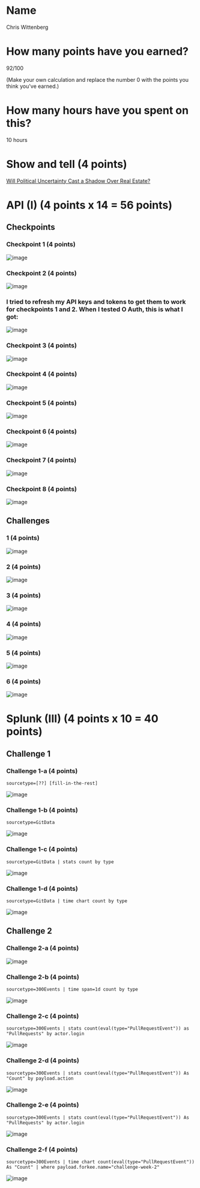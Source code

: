 # Name

Chris Wittenberg

# How many points have you earned?

92/100

(Make your own calculation and replace the number 0 with the points you think you've earned.)

# How many hours have you spent on this?

10 hours

# Show and tell (4 points)

[Will Political Uncertainty Cast a Shadow Over Real Estate?](http://nreionline.com/finance-amp-investment/will-political-uncertainty-cast-shadow-over-commercial-real-estate)

# API (I) (4 points x 14 = 56 points)

## Checkpoints

### Checkpoint 1 (4 points)

![image](C3APICheckpoint1.png?raw=true)

### Checkpoint 2 (4 points)

![image](C3APICheckpoint2.png?raw=true)

### I tried to refresh my API keys and tokens to get them to work for checkpoints 1 and 2. When I tested O Auth, this is what I got:

![image](Error.png?raw=true)

### Checkpoint 3 (4 points)

![image](C3APICheckpoint3.png?raw=true)

### Checkpoint 4 (4 points)

![image](C3APICheckpoint4.png?raw=true)

### Checkpoint 5 (4 points)

![image](C3APICheckpoint5.png?raw=true)

### Checkpoint 6 (4 points)

![image](C3APICheckpoint6.png?raw=true)

### Checkpoint 7 (4 points)

![image](C3APICheckpoint7.png?raw=true)

### Checkpoint 8 (4 points)

![image](C3APICheckpoint8.png?raw=true)

## Challenges

### 1 (4 points)

![image](C3APIChallenge1.png?raw=true)

### 2 (4 points)

![image](C3APIChallenge2.png?raw=true)

### 3 (4 points)

![image](C3APIChallenge3.png?raw=true)

### 4 (4 points)

![image](C3APIChallenge4.png?raw=true)

### 5 (4 points)

![image](C3APIChallenge5.png?raw=true)

### 6 (4 points)

![image](image.png?raw=true)



# Splunk (III) (4 points x 10 = 40 points)

## Challenge 1

### Challenge 1-a (4 points)
```
sourcetype=[??] [fill-in-the-rest]
```
![image](C3SplunkChallenge1a.png?raw=true)

### Challenge 1-b (4 points)
```
sourcetype=GitData
```
![image](C3SplunkChallenge1b.png?raw=true)

### Challenge 1-c (4 points)
```
sourcetype=GitData | stats count by type
```
![image](C3SplunkChallenge1c.png?raw=true)

### Challenge 1-d (4 points)
```
sourcetype=GitData | time chart count by type
```
![image](C3SplunkChallenge1d.png?raw=true)

## Challenge 2

### Challenge 2-a (4 points)
![image](C3SplunkChallenge2a.png?raw=true)

### Challenge 2-b (4 points)
```
sourcetype=300Events | time span=1d count by type
```
![image](C3SplunkChallenge2b.png?raw=true)

### Challenge 2-c (4 points)
```
sourcetype=300Events | stats count(eval(type="PullRequestEvent")) as "PullRequests" by actor.login
```
![image](C3SplunkChallenge2c.png?raw=true)

### Challenge 2-d (4 points)
```
sourcetype=300Events | stats count(eval(type="PullRequestEvent")) As "Count" by payload.action
```
![image](C3SplunkChallenge2d.png?raw=true)

### Challenge 2-e (4 points)
```
sourcetype=300Events | stats count(eval(type="PullRequestEvent")) As "PullRequests" by actor.login
```
![image](C3SplunkChallenge2e.png?raw=true)

### Challenge 2-f (4 points)
```
sourcetype=300Events | time chart count(eval(type="PullRequestEvent")) As "Count" | where payload.forkee.name="challenge-week-2"
```
![image](C3SplunkChallenge2f.png?raw=true)
